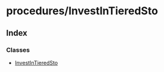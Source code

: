 # procedures/InvestInTieredSto

## Index

### Classes

* [InvestInTieredSto](../classes/_procedures_investintieredsto_.investintieredsto.md)

